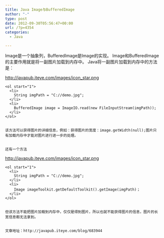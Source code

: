 ```yaml
---
title: Java Image与BufferedImage
author: "-"
type: post
date: 2012-09-30T05:56:47+00:00
url: /?p=4354
categories:
  - Java

---
```




  Image是一个抽象列，BufferedImage是Image的实现。
 Image和BufferedImage的主要作用就是将一副图片加载到内存中。
 Java将一副图片加载到内存中的方法是： 
  
  
    
      
http://javapub.iteye.com/images/icon_star.png
      
    
    
    <ol start="1">
      <li>
        String imgPath = "C://demo.jpg";
      </li>
      <li>
        BufferedImage image = ImageIO.read(new FileInputStream(imgPath));
      </li>
    </ol>
  
  
    该方法可以获得图片的详细信息，例如：获得图片的宽度：image.getWidth(null);图片只有加载内存中才能对图片进行进一步的处理。
  
  
    还有一个方法
  
http://javapub.iteye.com/images/icon_star.png
      
    
    
    <ol start="1">
      <li>
        String imgPath = "C://demo.jpg";
      </li>
      <li>
        Image imageToolkit.getDefaultToolkit().getImage(imgPath)；
      </li>
    </ol>
  
  
    但该方法不能把图片加载到内存中，仅仅是得到图片，所以也就不能获得图片的信息，图片的长宽信息都无法拿到。
  
  
    文章地址：http://javapub.iteye.com/blog/683944
